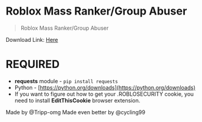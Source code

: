 # Roblox Mass Ranker/Group Abuser

> Roblox Mass Ranker/Group Abuser

Download Link: [Here](https://github.com/cycling99/robloxgroupabuser/blob/main/mass%20ranker.py)

# REQUIRED
- **requests** module - `pip install requests`
- Python - [https://python.org/downloads](https://python.org/downloads)
- If you want to figure out how to get your .ROBLOSECURITY cookie, you need to install **EditThisCookie** browser extension.

Made by @Tripp-omg
Made even better by @cycling99
